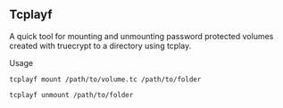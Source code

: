 Tcplayf
-------

A quick tool for mounting and unmounting password protected volumes
created with truecrypt to a directory using tcplay.

Usage

    tcplayf mount /path/to/volume.tc /path/to/folder

    tcplayf unmount /path/to/folder
